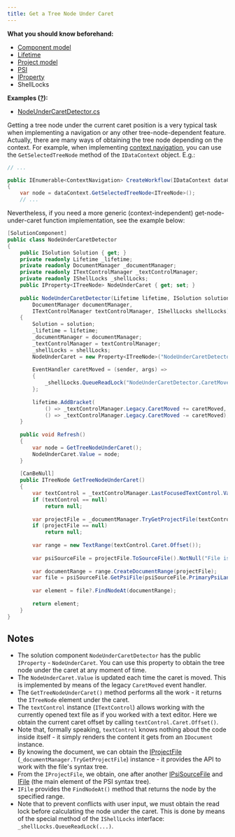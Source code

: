 ```yaml
---
title: Get a Tree Node Under Caret
---
```


**What you should know beforehand:**
* [Component model](/HowTo/ObtainComponentsInRuntime.md)
* [Lifetime](/HowTo/WorkWithLifetime.md)
* [Project model](/HowTo/NavigateCode/NavigateCode.md#project-model-basics)
* [PSI](/HowTo/NavigateCode/NavigateCode.md#psi-basics)
* [IProperty](/HowTo/WorkWithIProperty.md)
* ShellLocks

**Examples ([?](/HowTo/HowTo.md#sample-solution)):**
* [NodeUnderCaretDetector.cs](https://github.com/JetBrains/sample-resharper-plugin/blob/master/SampleReSharperPlugin/src/PsiNavigation/NodeUnderCaretDetector.cs)

Getting a tree node under the current caret position is a very typical task when implementing a navigation or any other tree-node-dependent feature. Actually, there are many ways of obtaining the tree node depending on the context. For example, when implementing [context navigation](/HowTo/NavigateCode/NavigateCode.md), you can use the `GetSelectedTreeNode` method of the `IDataContext` object. E.g.:

```csharp
// ...

public IEnumerable<ContextNavigation> CreateWorkflow(IDataContext dataContext)
{
    var node = dataContext.GetSelectedTreeNode<ITreeNode>();
    // ...
```

Nevertheless, if you need a more generic (context-independent) get-node-under-caret function implementation, see the example below:

```csharp
[SolutionComponent]
public class NodeUnderCaretDetector
{
    public ISolution Solution { get; }
    private readonly Lifetime _lifetime;
    private readonly DocumentManager _documentManager;
    private readonly ITextControlManager _textControlManager;
    private readonly IShellLocks _shellLocks;
    public IProperty<ITreeNode> NodeUnderCaret { get; set; }
 
    public NodeUnderCaretDetector(Lifetime lifetime, ISolution solution,
        DocumentManager documentManager,
        ITextControlManager textControlManager, IShellLocks shellLocks)
    {
        Solution = solution;
        _lifetime = lifetime;
        _documentManager = documentManager;
        _textControlManager = textControlManager;
        _shellLocks = shellLocks;
        NodeUnderCaret = new Property<ITreeNode>("NodeUnderCaretDetector.NodeUnderCaret");
 
        EventHandler caretMoved = (sender, args) =>
        {
            _shellLocks.QueueReadLock("NodeUnderCaretDetector.CaretMoved", Refresh);
        };
 
        lifetime.AddBracket(
            () => _textControlManager.Legacy.CaretMoved += caretMoved,
            () => _textControlManager.Legacy.CaretMoved -= caretMoved);
    }
 
    public void Refresh()
    {
        var node = GetTreeNodeUnderCaret();
        NodeUnderCaret.Value = node;
    }
 
    [CanBeNull]
    public ITreeNode GetTreeNodeUnderCaret()
    {
        var textControl = _textControlManager.LastFocusedTextControl.Value;
        if (textControl == null)
            return null;
 
        var projectFile = _documentManager.TryGetProjectFile(textControl.Document);
        if (projectFile == null)
            return null;
 
        var range = new TextRange(textControl.Caret.Offset());
 
        var psiSourceFile = projectFile.ToSourceFile().NotNull("File is null");
 
        var documentRange = range.CreateDocumentRange(projectFile);
        var file = psiSourceFile.GetPsiFile(psiSourceFile.PrimaryPsiLanguage, documentRange);
 
        var element = file?.FindNodeAt(documentRange);
 
        return element;
    }
}
```

## Notes
* The solution component `NodeUnderCaretDetector` has the public `IProperty` - `NodeUnderCaret`. You can use this property to obtain the tree node under the caret at any moment of time.
* The `NodeUnderCaret.Value` is updated each time the caret is moved. This is implemented by means of the legacy `CaretMoved` event handler.
* The `GetTreeNodeUnderCaret()` method performs all the work - it returns the `ITreeNode` element under the caret.
* The `textControl` instance (`ITextControl`) allows working with the currently opened text file as if you worked with a text editor. Here we obtain the current caret offset by calling `textControl.Caret.Offset()`.
* Note that, formally speaking, `textControl` knows nothing about the code inside itself - it simply renders the content it gets from an `IDocument` instance. 
* By knowing the document, we can obtain the [IProjectFile](NavigateCode.md#project-model-basics) (`_documentManager.TryGetProjectFile`) instance - it provides the API to work with the file's syntax tree.
* From the `IProjectFile`, we obtain, one after another [IPsiSourceFile](NavigateCode.md#project-model-basics) and [IFile](NavigateCode.md#psi-basics) (the main element of the PSI syntax tree).
* `IFile` provides the `FindNodeAt()` method that returns the node by the specified range.
* Note that to prevent conflicts with user input, we must obtain the read lock before calculating the node under the caret. This is done by means of the special method of the `IShellLocks` interface: `_shellLocks.QueueReadLock(...)`.
